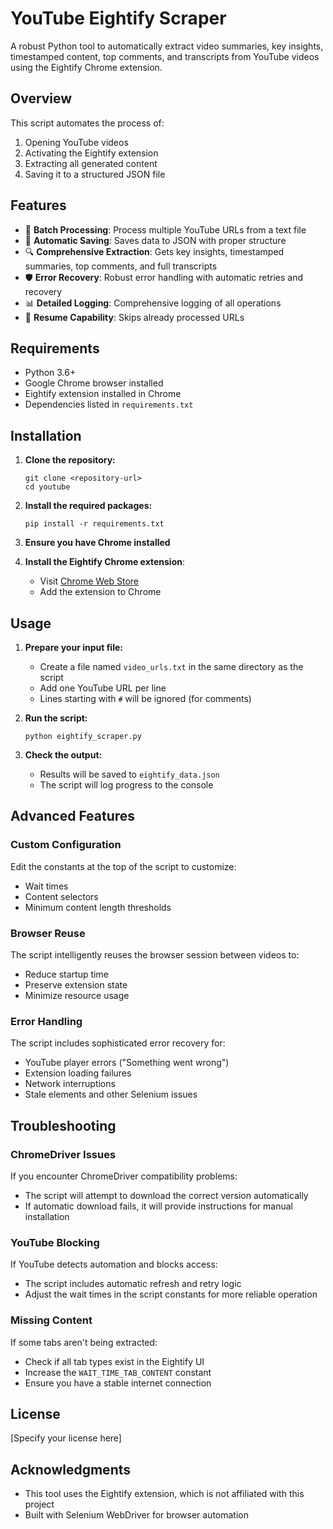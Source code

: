 # YouTube Eightify Scraper

A robust Python tool to automatically extract video summaries, key insights, timestamped content, top comments, and transcripts from YouTube videos using the Eightify Chrome extension.

## Overview

This script automates the process of:
1. Opening YouTube videos
2. Activating the Eightify extension
3. Extracting all generated content
4. Saving it to a structured JSON file

## Features

- 🔄 **Batch Processing**: Process multiple YouTube URLs from a text file
- 💾 **Automatic Saving**: Saves data to JSON with proper structure
- 🔍 **Comprehensive Extraction**: Gets key insights, timestamped summaries, top comments, and full transcripts
- 🛡️ **Error Recovery**: Robust error handling with automatic retries and recovery
- 📊 **Detailed Logging**: Comprehensive logging of all operations
- 🔄 **Resume Capability**: Skips already processed URLs

## Requirements

- Python 3.6+
- Google Chrome browser installed
- Eightify extension installed in Chrome
- Dependencies listed in `requirements.txt`

## Installation

1. **Clone the repository:**
   ```
   git clone <repository-url>
   cd youtube
   ```

2. **Install the required packages:**
   ```
   pip install -r requirements.txt
   ```

3. **Ensure you have Chrome installed**

4. **Install the Eightify Chrome extension**:
   - Visit [Chrome Web Store](https://chrome.google.com/webstore/detail/eightify-ai-summary-for-y/cdgadkjijolebefmemciecfkbkbhikmn)
   - Add the extension to Chrome

## Usage

1. **Prepare your input file:**
   - Create a file named `video_urls.txt` in the same directory as the script
   - Add one YouTube URL per line
   - Lines starting with `#` will be ignored (for comments)

2. **Run the script:**
   ```
   python eightify_scraper.py
   ```

3. **Check the output:**
   - Results will be saved to `eightify_data.json`
   - The script will log progress to the console

## Advanced Features

### Custom Configuration

Edit the constants at the top of the script to customize:
- Wait times
- Content selectors
- Minimum content length thresholds

### Browser Reuse

The script intelligently reuses the browser session between videos to:
- Reduce startup time
- Preserve extension state
- Minimize resource usage

### Error Handling

The script includes sophisticated error recovery for:
- YouTube player errors ("Something went wrong")
- Extension loading failures
- Network interruptions
- Stale elements and other Selenium issues

## Troubleshooting

### ChromeDriver Issues

If you encounter ChromeDriver compatibility problems:
- The script will attempt to download the correct version automatically
- If automatic download fails, it will provide instructions for manual installation

### YouTube Blocking

If YouTube detects automation and blocks access:
- The script includes automatic refresh and retry logic
- Adjust the wait times in the script constants for more reliable operation

### Missing Content

If some tabs aren't being extracted:
- Check if all tab types exist in the Eightify UI
- Increase the `WAIT_TIME_TAB_CONTENT` constant
- Ensure you have a stable internet connection

## License

[Specify your license here]

## Acknowledgments

- This tool uses the Eightify extension, which is not affiliated with this project
- Built with Selenium WebDriver for browser automation